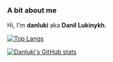 ### A bit about me
Hi, I'm **danluki** aka **Danil Lukinykh**. 

[![Top Langs](https://github-readme-stats.vercel.app/api/top-langs/?username=danilluk1&layout=compact&theme=cobalt&bg_color=00000000&border_color=00000000)](https://github.com/danilluk1)

[![Danluki's GitHub stats](https://github-readme-stats.vercel.app/api?username=danilluk1&count_private=true&show_icons=true&theme=gradient&include_all_commits=true&theme=cobalt&bg_color=00000000&border_color=00000000&title_color=e582d8FF&text_color=67eea5ff)](https://github.com/danilluk1)
